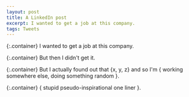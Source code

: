 ```yaml
---
layout: post
title: A LinkedIn post
excerpt: I wanted to get a job at this company.
tags: Tweets
---
```

{:.container}
I wanted to get a job at this company. 

{:.container}
But then I didn't get it.

{:.container}
But I actually found out that {x, y, z} and so I'm { working somewhere else, doing something random }.

{:.container}
{ stupid pseudo-inspirational one liner }.